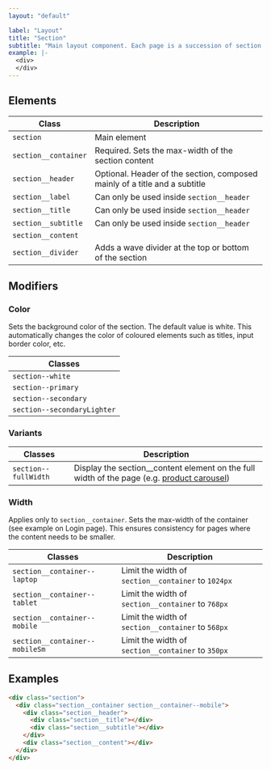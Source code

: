 ```yaml
---
layout: "default"

label: "Layout"
title: "Section"
subtitle: "Main layout component. Each page is a succession of section with different modifiers"
example: |-
  <div>
  </div>
---
```


## Elements

| Class | Description |
| --- | --- |
| `section` | Main element |
| `section__container` | Required. Sets the max-width of the section content |
| `section__header` | Optional. Header of the section, composed mainly of a title and a subtitle |
| `section__label` | Can only be used inside `section__header` |
| `section__title` | Can only be used inside `section__header` |
| `section__subtitle` | Can only be used inside `section__header` |
| `section__content` |  |
| `section__divider` | Adds a wave divider at the top or bottom of the section |

## Modifiers

### Color

Sets the background color of the section. The default value is white. This automatically changes the color of coloured elements such as titles, input border color, etc.

| Classes |
| --- |
| `section--white` | <span class="docs__colorBlock fill--white stroke--grey20"></span> |
| `section--primary` | <span class="docs__colorBlock fill--primary"></span> |
| `section--secondary` | <span class="docs__colorBlock fill--secondary"></span> |
| `section--secondaryLighter` | <span class="docs__colorBlock fill--secondaryLighter"></span> |

### Variants

| Classes | Description |
| --- | --- |
| `section--fullWidth` | Display the section__content element on the full width of the page (e.g. [product carousel](https://www.bluto.co.uk/#products-carousel)) |

### Width

Applies only to `section__container`. Sets the max-width of the container (see example on Login page). This ensures consistency for pages where the content needs to be smaller.

| Classes | Description |
| --- | --- |
| `section__container--laptop` | Limit the width of `section__container` to `1024px` |
| `section__container--tablet` | Limit the width of `section__container` to `768px` |
| `section__container--mobile` | Limit the width of `section__container` to `568px` |
| `section__container--mobileSm` | Limit the width of `section__container` to `350px` |

## Examples

```html
<div class="section">
  <div class="section__container section__container--mobile">
    <div class="section__header">
      <div class="section__title"></div>
      <div class="section__subtitle"></div>
    </div>
    <div class="section__content"></div>
  </div>
</div>
```
